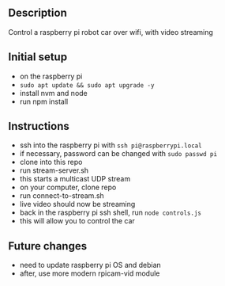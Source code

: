 ## Description
Control a raspberry pi robot car over wifi, with video streaming

## Initial setup
- on the raspberry pi
- `sudo apt update && sudo apt upgrade -y`
- install nvm and node
- run npm install

## Instructions
- ssh into the raspberry pi with `ssh pi@raspberrypi.local`
- if necessary, password can be changed with `sudo passwd pi`
- clone into this repo
- run stream-server.sh
- this starts a multicast UDP stream
- on your computer, clone repo
- run connect-to-stream.sh
- live video should now be streaming
- back in the raspberry pi ssh shell, run `node controls.js`
- this will allow you to control the car

## Future changes
- need to update raspberry pi OS and debian
- after, use more modern rpicam-vid module


